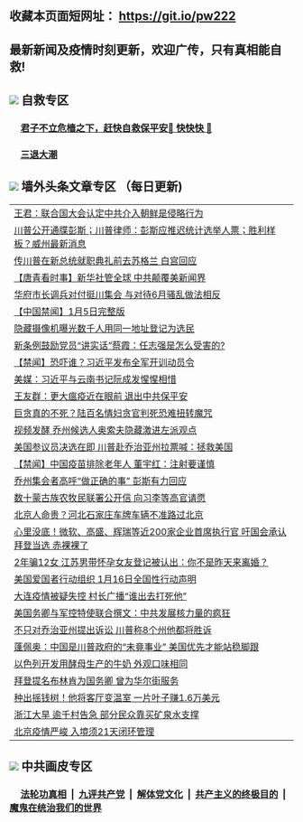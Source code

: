 ## 收藏本页面短网址： https://git.io/pw222
## 最新新闻及疫情时刻更新，欢迎广传，只有真相能自救! 



## <img src="https://img.icons8.com/cute-clipart/2x/circled-right.png">  自救专区

 ### &nbsp;&nbsp;&nbsp;&nbsp; [君子不立危樯之下，赶快自救保平安🍎 快快快 📩](https://github.com/pwgy/td/blob/master/README.md)
 
 ### &nbsp;&nbsp;&nbsp;&nbsp; [三退大潮](https://is.gd/fCPoKo) 
 
## <img src="https://img.icons8.com/cute-clipart/2x/circled-right.png"> 墙外头条文章专区 （每日更新)

<Table>
<tr><td colspan="2" align="left"><a href="https://eiwovzkc.xhuwgs.cyou/?name=c1263475&key=ffcyrsniewzpjwix&from=gy1">王君：联合国大会认定中共介入朝鲜是侵略行为</a></td></tr>
<tr><td colspan="2" align="left"><a href="https://eiwovzkc.xhuwgs.cyou/?name=c1263506&key=ffcyrsniewzpjwix&from=gy1">川普公开通牒彭斯；川普律师：彭斯应推迟统计选举人票；胜利样板？威州最新消息</a></td></tr>
<tr><td colspan="2" align="left"><a href="https://eiwovzkc.xhuwgs.cyou/?name=c1263544&key=ffcyrsniewzpjwix&from=gy1">传川普在新总统就职典礼前去苏格兰 白宫回应</a></td></tr>
<tr><td colspan="2" align="left"><a href="https://eiwovzkc.xhuwgs.cyou/?name=c1263537&key=ffcyrsniewzpjwix&from=gy1">【唐青看时事】新华社管全球 中共颠覆美新闻界</a></td></tr>
<tr><td colspan="2" align="left"><a href="https://eiwovzkc.xhuwgs.cyou/?name=c1263524&key=ffcyrsniewzpjwix&from=gy1">华府市长调兵对付挺川集会 与对待6月骚乱做法相反</a></td></tr>
<tr><td colspan="2" align="left"><a href="https://eiwovzkc.xhuwgs.cyou/?name=c1263487&key=ffcyrsniewzpjwix&from=gy1">【中国禁闻】1月5日完整版</a></td></tr>
<tr><td colspan="2" align="left"><a href="https://eiwovzkc.xhuwgs.cyou/?name=c1263527&key=ffcyrsniewzpjwix&from=gy1">隐藏摄像机曝光数千人用同一地址登记为选民</a></td></tr>
<tr><td colspan="2" align="left"><a href="https://eiwovzkc.xhuwgs.cyou/?name=c1263547&key=ffcyrsniewzpjwix&from=gy1">新条例鼓励党员“讲实话”蔡霞：任志强是怎么受害的?</a></td></tr>
<tr><td colspan="2" align="left"><a href="https://eiwovzkc.xhuwgs.cyou/?name=c1263490&key=ffcyrsniewzpjwix&from=gy1">【禁闻】恐吓谁？习近平发布全军开训动员令</a></td></tr>
<tr><td colspan="2" align="left"><a href="https://eiwovzkc.xhuwgs.cyou/?name=c1263499&key=ffcyrsniewzpjwix&from=gy1">美媒：习近平与云南书记阮成发惺惺相惜</a></td></tr>
<tr><td colspan="2" align="left"><a href="https://eiwovzkc.xhuwgs.cyou/?name=c1263478&key=ffcyrsniewzpjwix&from=gy1">王友群：更大瘟疫近在眼前 退出中共保平安</a></td></tr>
<tr><td colspan="2" align="left"><a href="https://eiwovzkc.xhuwgs.cyou/?name=c1263560&key=ffcyrsniewzpjwix&from=gy1">巨贪真的不死？陆百名情妇贪官判死恐难扭转魔咒</a></td></tr>
<tr><td colspan="2" align="left"><a href="https://eiwovzkc.xhuwgs.cyou/?name=c1263543&key=ffcyrsniewzpjwix&from=gy1">视频发酵 乔州候选人奥索夫隐藏激进左派观点</a></td></tr>
<tr><td colspan="2" align="left"><a href="https://eiwovzkc.xhuwgs.cyou/?name=c1263566&key=ffcyrsniewzpjwix&from=gy1">美国参议员决选在即 川普赴乔治亚州拉票喊：拯救美国</a></td></tr>
<tr><td colspan="2" align="left"><a href="https://eiwovzkc.xhuwgs.cyou/?name=c1263462&key=ffcyrsniewzpjwix&from=gy1">【禁闻】中国疫苗排除老年人 董宇红：注射要谨慎</a></td></tr>
<tr><td colspan="2" align="left"><a href="https://eiwovzkc.xhuwgs.cyou/?name=c1263526&key=ffcyrsniewzpjwix&from=gy1">乔州集会者高呼“做正确的事” 彭斯有力回应</a></td></tr>
<tr><td colspan="2" align="left"><a href="https://eiwovzkc.xhuwgs.cyou/?name=c1263561&key=ffcyrsniewzpjwix&from=gy1">数十蒙古族农牧民联署公开信 向习李等高官请愿</a></td></tr>
<tr><td colspan="2" align="left"><a href="https://eiwovzkc.xhuwgs.cyou/?name=c1263563&key=ffcyrsniewzpjwix&from=gy1">北京人命贵？河北石家庄车牌车辆不准路过北京</a></td></tr>
<tr><td colspan="2" align="left"><a href="https://eiwovzkc.xhuwgs.cyou/?name=c1263505&key=ffcyrsniewzpjwix&from=gy1">心里没底！微软、高盛、辉瑞等近200家企业首席执行官 吁国会承认拜登当选 赤裸裸了</a></td></tr>
<tr><td colspan="2" align="left"><a href="https://eiwovzkc.xhuwgs.cyou/?name=c1263504&key=ffcyrsniewzpjwix&from=gy1">2年骗12女 江苏男带怀孕女友登记被认出：你不是昨天来离婚？</a></td></tr>
<tr><td colspan="2" align="left"><a href="https://eiwovzkc.xhuwgs.cyou/?name=c1263523&key=ffcyrsniewzpjwix&from=gy1">美国爱国者行动组织 1月16日全国性行动声明</a></td></tr>
<tr><td colspan="2" align="left"><a href="https://eiwovzkc.xhuwgs.cyou/?name=c1263488&key=ffcyrsniewzpjwix&from=gy1">大连疫情被疑失控 村长广播“谁出去打死他”</a></td></tr>
<tr><td colspan="2" align="left"><a href="https://eiwovzkc.xhuwgs.cyou/?name=c1263512&key=ffcyrsniewzpjwix&from=gy1">美国务卿与军控特使联合撰文：中共发展核力量的疯狂</a></td></tr>
<tr><td colspan="2" align="left"><a href="https://eiwovzkc.xhuwgs.cyou/?name=c1263548&key=ffcyrsniewzpjwix&from=gy1">不只对乔治亚州提出诉讼 川普称8个州他都将胜诉</a></td></tr>
<tr><td colspan="2" align="left"><a href="https://eiwovzkc.xhuwgs.cyou/?name=c1263513&key=ffcyrsniewzpjwix&from=gy1">蓬佩奥：中国是川普政府的“未竟事业” 美国优先才能站稳脚跟</a></td></tr>
<tr><td colspan="2" align="left"><a href="https://eiwovzkc.xhuwgs.cyou/?name=c1263546&key=ffcyrsniewzpjwix&from=gy1">以色列开发用酵母生产的牛奶 外观口味相同</a></td></tr>
<tr><td colspan="2" align="left"><a href="https://eiwovzkc.xhuwgs.cyou/?name=c1263525&key=ffcyrsniewzpjwix&from=gy1">拜登提名布林肯为国务卿 曾为华尔街服务</a></td></tr>
<tr><td colspan="2" align="left"><a href="https://eiwovzkc.xhuwgs.cyou/?name=c1263495&key=ffcyrsniewzpjwix&from=gy1">种出摇钱树！他将客厅变温室 一片叶子赚1.6万美元</a></td></tr>
<tr><td colspan="2" align="left"><a href="https://eiwovzkc.xhuwgs.cyou/?name=c1263564&key=ffcyrsniewzpjwix&from=gy1">浙江大旱 逾千村告急 部分民众靠买矿泉水支撑</a></td></tr>
<tr><td colspan="2" align="left"><a href="https://eiwovzkc.xhuwgs.cyou/?name=c1263511&key=ffcyrsniewzpjwix&from=gy1">北京疫情严峻 入境须21天闭环管理</a></td></tr>

 </Table>

## <img src="https://img.icons8.com/cute-clipart/2x/circled-right.png"> 中共画皮专区


 ### &nbsp;&nbsp;&nbsp;&nbsp; [法轮功真相](https://github.com/begood0513/basic/blob/master/README.md) &nbsp;|&nbsp; [九评共产党](https://github.com/begood0513/9ping.md/blob/master/README.md) &nbsp;|&nbsp; [解体党文化](https://github.com/begood0513/jtdwh.md/blob/master/README.md)   &nbsp;|&nbsp; [共产主义的终极目的](https://github.com/begood0513/gczydzjmd.md/blob/master/README.md) &nbsp;|&nbsp; [魔鬼在统治我们的世界](https://github.com/begood0513/gczydzjmd.md/blob/master/README.md) 

